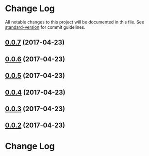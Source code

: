 # Change Log

All notable changes to this project will be documented in this file.
See [standard-version](https://github.com/conventional-changelog/standard-version) for commit guidelines.

<a name="0.0.7"></a>
## [0.0.7](https://github.com/mario-jerkovic/material-components-react/compare/@material-react/base@0.0.6...@material-react/base@0.0.7) (2017-04-23)




<a name="0.0.6"></a>
## [0.0.6](https://github.com/mario-jerkovic/material-components-react/compare/@material-react/base@0.0.5...@material-react/base@0.0.6) (2017-04-23)




<a name="0.0.5"></a>
## [0.0.5](https://github.com/mario-jerkovic/material-components-react/compare/@material-react/base@0.0.4...@material-react/base@0.0.5) (2017-04-23)




<a name="0.0.4"></a>
## [0.0.4](https://github.com/mario-jerkovic/material-components-react/compare/@material-react/base@0.0.3...@material-react/base@0.0.4) (2017-04-23)




<a name="0.0.3"></a>
## [0.0.3](https://github.com/mario-jerkovic/material-components-react/compare/@material-react/base@0.0.2...@material-react/base@0.0.3) (2017-04-23)




<a name="0.0.2"></a>
## [0.0.2](https://github.com/mario-jerkovic/material-components-react/compare/@material-react/base@0.0.1...@material-react/base@0.0.2) (2017-04-23)




# Change Log
